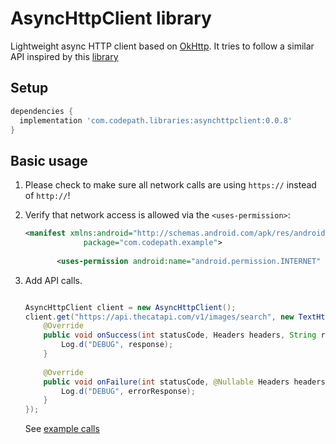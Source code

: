 # AsyncHttpClient library

Lightweight async HTTP client based on [OkHttp](https://square.github.io/okhttp/).  It tries to follow a similar API inspired by this [library](https://github.com/android-async-http/android-async-http)


## Setup

```gradle
dependencies {
  implementation 'com.codepath.libraries:asynchttpclient:0.0.8'
}
```

## Basic usage

1. Please check to make sure all network calls are using `https://` instead of `http://`!

2. Verify that network access is allowed via the `<uses-permission>`:

    ```xml
    <manifest xmlns:android="http://schemas.android.com/apk/res/android"
                 package="com.codepath.example">
       
           <uses-permission android:name="android.permission.INTERNET" />```
    ```

3. Add API calls.
   
   ```java
   
   AsyncHttpClient client = new AsyncHttpClient();
   client.get("https://api.thecatapi.com/v1/images/search", new TextHttpResponseHandler() {
       @Override
       public void onSuccess(int statusCode, Headers headers, String response) {
           Log.d("DEBUG", response);
       }
 
       @Override
       public void onFailure(int statusCode, @Nullable Headers headers, String errorResponse, @Nullable Throwable throwable) {
           Log.d("DEBUG", errorResponse);
       }
   });
   ```
   
   See [example calls](https://github.com/codepath/AsyncHttpClient/blob/master/example/src/main/java/com/codepath/example/TestActivity.java)
